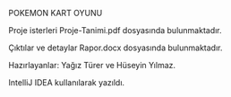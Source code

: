 POKEMON KART OYUNU

Proje isterleri Proje-Tanimi.pdf dosyasında bulunmaktadır.

Çıktılar ve detaylar Rapor.docx dosyasında bulunmaktadır.

Hazırlayanlar: Yağız Türer ve Hüseyin Yılmaz.

IntelliJ IDEA kullanılarak yazıldı.
